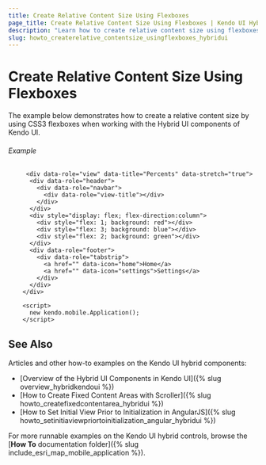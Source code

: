 ```yaml
---
title: Create Relative Content Size Using Flexboxes
page_title: Create Relative Content Size Using Flexboxes | Kendo UI Hybrid Components
description: "Learn how to create relative content size using flexboxes when working with the Hybrid UI components of Kendo UI."
slug: howto_createrelative_contentsize_usingflexboxes_hybridui
---
```


# Create Relative Content Size Using Flexboxes



The example below demonstrates how to create a relative content size by using CSS3 flexboxes when working with the Hybrid UI components of Kendo UI.

###### Example

```dojo
     <div data-role="view" data-title="Percents" data-stretch="true">
      <div data-role="header">
        <div data-role="navbar">
          <div data-role="view-title"></div>
        </div>
      </div>
      <div style="display: flex; flex-direction:column">
        <div style="flex: 1; background: red"></div>
        <div style="flex: 3; background: blue"></div>
        <div style="flex: 2; background: green"></div>
      </div>
      <div data-role="footer">
        <div data-role="tabstrip">
          <a href="" data-icon="home">Home</a>
          <a href="" data-icon="settings">Settings</a>
        </div>
      </div>
    </div>

    <script>
      new kendo.mobile.Application();
    </script>
```

## See Also

Articles and other how-to examples on the Kendo UI hybrid components:

* [Overview of the Hybrid UI Components in Kendo UI]({% slug overview_hybridkendoui %})
* [How to Create Fixed Content Areas with Scroller]({% slug howto_createfixedcontentarea_hybridui %})
* [How to Set Initial View Prior to Initialization in AngularJS]({% slug howto_setinitiaviewpriortoinitialization_angular_hybridui %})

For more runnable examples on the Kendo UI hybrid controls, browse the [**How To** documentation folder]({% slug include_esri_map_mobile_application %}).
